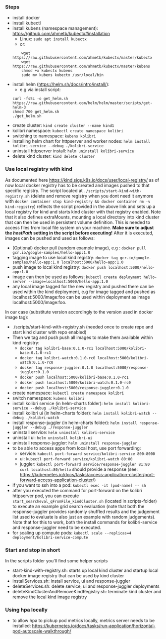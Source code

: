 ### Steps
- install docker
- install kubectl
- install kubens (namespace management): https://github.com/ahmetb/kubectx#installation
    - Linux: ```sudo apt install kubectx```
    - or: 
  ``` 
      wget https://raw.githubusercontent.com/ahmetb/kubectx/master/kubectx
      wget https://raw.githubusercontent.com/ahmetb/kubectx/master/kubens
      chmod +x kubectx kubens
      sudo mv kubens kubectx /usr/local/bin
  ```
- install helm (https://helm.sh/docs/intro/install/):
  - e.g via install script:
  ```
  curl -fsSL -o get_helm.sh https://raw.githubusercontent.com/helm/helm/master/scripts/get-helm-3
  chmod 700 get_helm.sh
  ./get_helm.sh
  ```
- create cluster: ```kind create cluster --name kind1```
- kolibri namespace: ```kubectl create namespace kolibri```
- switching to namespace: ```kubens kolibri```
- installing helm chart for httpserver and worker nodes: 
  ```helm install kolibri-service --debug ./kolibri-service```
- uninstall httpserver install: ```helm uninstall kolibri-service```
- delete kind cluster: ```kind delete cluster```


### Use local registry with kind
As documented here https://kind.sigs.k8s.io/docs/user/local-registry/
as of now local docker registry has to be created and images pushed to 
that specific registry. The script located at ```./scripts/start-kind-with-registry.sh```
(delete and remove registry when you dont need it anymore with 
```docker container stop kind-registry && docker container rm -v kind-registry```)
reflects the script provided in the above link and sets up a local registry
for kind and starts kind cluster with that registry enabled.
Note that it also defines extraMounts, mounting a local directory into kind cluster that 
can then be used in persistent volume definition. This is needed to access files from local file
system on your machine. **Make sure to adjust the _hostPath_ setting in the script before executing!** 
After it is executed, images can be pushed and used as follows:
- (Optional) docker pull (random example image), e.g : ```docker pull gcr.io/google-samples/hello-app:1.0```
- tagging image to use local kind registry: ```docker tag gcr.io/google-samples/hello-app:1.0 localhost:5000/hello-app:1.0```
- push image to local kind registry: ```docker push localhost:5000/hello-app:1.0```
- image can then be used as follows: ```kubectl create deployment hello-server --image=localhost:5000/hello-app:1.0```
- any local image tagged for the new registry and pushed there 
  can be used within the kind deployment, e.g for image tagged and pushed as localhost:5000/image:foo
  can be used within deployment as image localhost:5000/image:foo.
  
In our case (substitute version accordingly to the version used in docker image tag):
- ./scripts/start-kind-with-registry.sh (needed once to create repo and start kind cluster with repo enabled)
- Then we tag and push push all images to make them available within kind registry:
  - ```docker tag kolibri-base:0.1.0-rc1 localhost:5000/kolibri-base:0.1.0-rc1```
  - ```docker tag kolibri-watch:0.1.0-rc0 localhost:5000/kolibri-watch:0.1.0-rc0```
  - ```docker tag response-juggler:0.1.0 localhost:5000/response-juggler:0.1.0```
  - ```docker push localhost:5000/kolibri-base:0.1.0-rc1```
  - ```docker push localhost:5000/kolibri-watch:0.1.0-rc0```
  - ```docker push localhost:5000/response-juggler:0.1.0```
- create namespace: ```kubectl create namespace kolibri```  
- switch namespace: ```kubens kolibri```  
- install kolibri service (in helm-charts folder): ```helm install kolibri-service --debug ./kolibri-service```
- install kolibri ui (in helm-charts folder): ```helm install kolibri-watch --debug ./kolibri-watch```
- install response-juggler (in helm-charts folder): ```helm install response-juggler --debug ./response-juggler```
- uninstall service: ```helm uninstall kolibri-service```
- uninstall ui: ```helm uninstall kolibri-ui```
- uninstall response-juggler: ```helm uninstall response-juggler```
- to be able to access apps from local host, use port forwarding: 
  - service: ```kubectl port-forward service/kolibri-service 800:8000```
  - ui: ```kubectl port-forward service/kolibri-watch 80:80```
  - juggler: ```kubectl port-forward service/response-juggler 81:80```
``` curl localhost:80/hello``` should provide a response (see: https://kubernetes.io/docs/tasks/access-application-cluster/port-forward-access-application-cluster/)
- if you want to ssh into a pod: ```kubectl exec -it [pod-name] -- sh``` 
- after you executed the command for port-forward on the kolibri httpserver pod, you can execute ```start_searcheval_qFromFile_kindCluster.sh```
  (located in scripts-folder) to execute an example grid search evaluation (note that both the response-juggler provides randomly
  shuffled results and the judgement list used to evaluate is also just an example with random judgements).
  Note that for this to work, both the install commands for kolibri-service and response-juggler need to be executed.
- for scaling up compute pods: ```kubectl scale --replicas=4 deployment/kolibri-service-compute```

### Start and stop in short
In the scripts folder you'll find some helper scripts
- start-kind-with-registry.sh: starts up local kind cluster and startup local docker image registry that can be used by kind cluster
- installServices.sh: install service, ui and response-juggler
- deleteServices.sh: delete service, ui and response-juggler deployments
- deleteKindClusterAndRemoveKindRegistry.sh: terminate kind cluster and remove the local kind image registry

### Using hpa locally
- to allow hpa to pickup pod metrics locally, metrics server needs to be installed:
https://kubernetes.io/docs/tasks/run-application/horizontal-pod-autoscale-walkthrough/